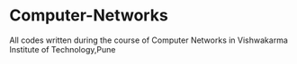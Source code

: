 # Computer-Networks
All codes written during the course of Computer Networks in Vishwakarma Institute of Technology,Pune
